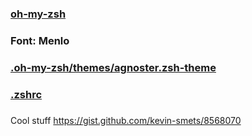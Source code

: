 ### [oh-my-zsh](https://github.com/robbyrussell/oh-my-zsh)

### Font: Menlo

###  [.oh-my-zsh/themes/agnoster.zsh-theme](/Shell/zsh/agnoster.zsh-theme)

### [.zshrc](/Shell/zsh/.zshrc)

###
Cool stuff
https://gist.github.com/kevin-smets/8568070
